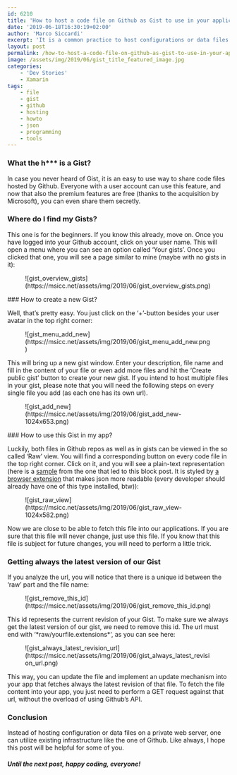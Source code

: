 ```yaml
---
id: 6210
title: 'How to host a code file on Github as Gist to use in your application'
date: '2019-06-18T16:30:19+02:00'
author: 'Marco Siccardi'
excerpt: 'It is a common practice to host configurations or data files that may change frequently on the web. This post will show you how to use Gist on Github to host such a file.'
layout: post
permalink: /how-to-host-a-code-file-on-github-as-gist-to-use-in-your-application/
image: /assets/img/2019/06/gist_title_featured_image.jpg
categories:
    - 'Dev Stories'
    - Xamarin
tags:
    - file
    - gist
    - github
    - hosting
    - howto
    - json
    - programming
    - tools
---
```


### What the h\*\*\* is a Gist?

In case you never heard of Gist, it is an easy to use way to share code files hosted by Github. Everyone with a user account can use this feature, and now that also the premium features are free (thanks to the acquisition by Microsoft), you can even share them secretly.

### Where do I find my Gists?

This one is for the beginners. If you know this already, move on. Once you have logged into your Github account, click on your user name. This will open a menu where you can see an option called ‘Your gists’. Once you clicked that one, you will see a page similar to mine (maybe with no gists in it):

<div class="wp-block-image"><figure class="aligncenter">![gist_overview_gists](https://msicc.net/assets/img/2019/06/gist_overview_gists.png)</figure></div>### How to create a new Gist?

Well, that’s pretty easy. You just click on the ‘+’-button besides your user avatar in the top right corner:

<div class="wp-block-image"><figure class="aligncenter">![gist_menu_add_new](https://msicc.net/assets/img/2019/06/gist_menu_add_new.png)</figure></div>This will bring up a new gist window. Enter your description, file name and fill in the content of your file or even add more files and hit the ‘Create public gist’ button to create your new gist. If you intend to host multiple files in your gist, please note that you will need the following steps on every single file you add (as each one has its own url).

<div class="wp-block-image"><figure class="aligncenter">![gist_add_new](https://msicc.net/assets/img/2019/06/gist_add_new-1024x653.png)</figure></div>### How to use this Gist in my app?

Luckily, both files in Github repos as well as in gists can be viewed in the so called ‘Raw’ view. You will find a corresponding button on every code file in the top right corner. Click on it, and you will see a plain-text representation (here is a [sample](https://gist.githubusercontent.com/MSiccDev/b283f34fcc02277e9c7137b4a59addcb/raw/6e3ceed1894fc2329f58a938399dc29540479614/blockchainexplorers.json) from the one that led to this block post. It is styled by [a browser extension](https://chrome.google.com/webstore/detail/json-formatter/bcjindcccaagfpapjjmafapmmgkkhgoa?hl=en) that makes json more readable (every developer should already have one of this type installed, btw)):

<div class="wp-block-image"><figure class="aligncenter">![gist_raw_view](https://msicc.net/assets/img/2019/06/gist_raw_view-1024x582.png)</figure></div>Now we are close to be able to fetch this file into our applications. If you are sure that this file will never change, just use this file. If you know that this file is subject for future changes, you will need to perform a little trick.

### Getting always the latest version of our Gist

If you analyze the url, you will notice that there is a unique id between the ‘raw’ part and the file name:

<div class="wp-block-image"><figure class="aligncenter">![gist_remove_this_id](https://msicc.net/assets/img/2019/06/gist_remove_this_id.png)</figure></div>This id represents the current revision of your Gist. To make sure we always get the latest version of our gist, we need to remove this id. The url must end with ‘*raw/yourfile.extensions*‘, as you can see here:

<div class="wp-block-image"><figure class="aligncenter">![gist_always_latest_revision_url](https://msicc.net/assets/img/2019/06/gist_always_latest_revision_url.png)</figure></div>This way, you can update the file and implement an update mechanism into your app that fetches always the latest revision of that file. To fetch the file content into your app, you just need to perform a GET request against that url, without the overload of using Github’s API.

### Conclusion

Instead of hosting configuration or data files on a private web server, one can utilize existing infrastructure like the one of Github. Like always, I hope this post will be helpful for some of you.

##### Until the next post, happy coding, everyone!